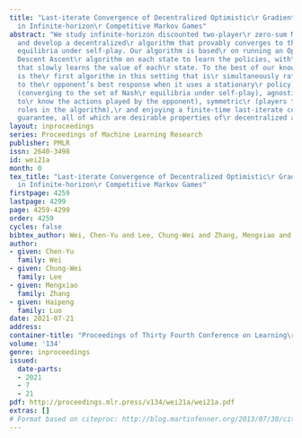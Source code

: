 ```yaml
---
title: "Last-iterate Convergence of Decentralized Optimistic\r Gradient Descent/Ascent
  in Infinite-horizon\r Competitive Markov Games"
abstract: "We study infinite-horizon discounted two-player\r zero-sum Markov games,
  and develop a decentralized\r algorithm that provably converges to the set of Nash\r
  equilibria under self-play. Our algorithm is based\r on running an Optimistic Gradient
  Descent Ascent\r algorithm on each state to learn the policies, with\r a critic
  that slowly learns the value of each\r state. To the best of our knowledge, this
  is the\r first algorithm in this setting that is\r simultaneously rational (converging
  to the\r opponent’s best response when it uses a stationary\r policy), convergent
  (converging to the set of Nash\r equilibria under self-play), agnostic (no need
  to\r know the actions played by the opponent), symmetric\r (players taking symmetric
  roles in the algorithm),\r and enjoying a finite-time last-iterate convergence\r
  guarantee, all of which are desirable properties of\r decentralized algorithms."
layout: inproceedings
series: Proceedings of Machine Learning Research
publisher: PMLR
issn: 2640-3498
id: wei21a
month: 0
tex_title: "Last-iterate Convergence of Decentralized Optimistic\r Gradient Descent/Ascent
  in Infinite-horizon\r Competitive Markov Games"
firstpage: 4259
lastpage: 4299
page: 4259-4299
order: 4259
cycles: false
bibtex_author: Wei, Chen-Yu and Lee, Chung-Wei and Zhang, Mengxiao and Luo, Haipeng
author:
- given: Chen-Yu
  family: Wei
- given: Chung-Wei
  family: Lee
- given: Mengxiao
  family: Zhang
- given: Haipeng
  family: Luo
date: 2021-07-21
address:
container-title: "Proceedings of Thirty Fourth Conference on Learning\r Theory"
volume: '134'
genre: inproceedings
issued:
  date-parts:
  - 2021
  - 7
  - 21
pdf: http://proceedings.mlr.press/v134/wei21a/wei21a.pdf
extras: []
# Format based on citeproc: http://blog.martinfenner.org/2013/07/30/citeproc-yaml-for-bibliographies/
---
```

